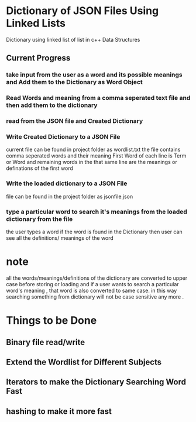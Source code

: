 # Dictionary of JSON Files Using Linked Lists
Dictionary using linked list of list in c++ Data Structures
## Current Progress
### take input from the user as a word and its possible meanings and Add them to the Dictionary as Word Object
### Read Words and meaning from a comma seperated text file and then add them to the dictionary
### read from the JSON file and Created Dictionary
### Write Created Dictionary to a JSON File
current file can be found in project folder as wordlist.txt
the file contains comma seperated words and their meaning
First Word of each line is Term or Word and remaining words in the that same line are the meanings or definations of the first word
### Write the loaded dictionary to a JSON File
file can be found in the project folder as jsonfile.json
### type a particular word to search it's meanings from the loaded dictionary from the file
the user types a word if the word is found in the Dictionary then user can see all the definitions/ meanings of the word 

# note 
all the words/meanings/definitions of the dictionary are converted to upper case before storing or loading 
and if a user wants to search a particular word's meaning , that word is also converted to same case. in this way searching something from dictionary will not be case sensitive any more .
# Things to be Done

## Binary file read/write
## Extend the Wordlist for Different Subjects
## Iterators to make the Dictionary Searching Word Fast
## hashing to make it more fast 
